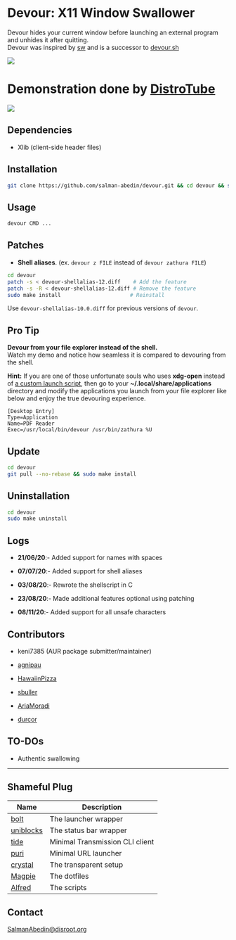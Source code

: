 # Devour: X11 Window Swallower

Devour hides your current window before launching an external program and unhides it after quitting.  
Devour was inspired by
[sw](https://github.com/ronniedroid/.dotfiles/blob/master/Scripts/sw)
and is a successor to
[devour.sh](https://github.com/salman-abedin/devour.sh)

![](preview.gif)

# Demonstration done by [DistroTube](https://www.youtube.com/channel/UCVls1GmFKf6WlTraIb_IaJg)

[![](youtube.png)](https://www.youtube.com/watch?v=mBNLzHcUtTo&t=5m22s)

## Dependencies

-  Xlib (client-side header files)

## Installation

```sh
git clone https://github.com/salman-abedin/devour.git && cd devour && sudo make install
```

## Usage

```sh
devour CMD ...
```

## Patches

-  **Shell aliases**. (ex. `devour z FILE` instead of `devour zathura FILE`)

```sh
cd devour
patch -s < devour-shellalias-12.diff    # Add the feature
patch -s -R < devour-shellalias-12.diff # Remove the feature
sudo make install                      # Reinstall
```

Use `devour-shellalias-10.0.diff` for previous versions of `devour`.

## Pro Tip

**Devour from your file explorer instead of the shell.**  
Watch my demo and notice how seamless it is compared to devouring from the shell.

**Hint:** If you are one of those unfortunate souls who uses **xdg-open** instead of
[a custom launch script](https://gist.github.com/salman-abedin/6f52c52e465d89d489f9ea8d891c7332),
then go to your **~/.local/share/applications** directory and modify the applications you launch from your file explorer like below and enjoy the true devouring experience.

```
[Desktop Entry]
Type=Application
Name=PDF Reader
Exec=/usr/local/bin/devour /usr/bin/zathura %U
```

## Update

```sh
cd devour
git pull --no-rebase && sudo make install
```

## Uninstallation

```sh
cd devour
sudo make uninstall
```

## Logs

-  **21/06/20**:- Added support for names with spaces

-  **07/07/20**:- Added support for shell aliases

-  **03/08/20**:- Rewrote the shellscript in C

-  **23/08/20**:- Made additional features optional using patching

-  **08/11/20**:- Added support for all unsafe characters

## Contributors

-  keni7385 (AUR package submitter/maintainer)

-  [agnipau](https://github.com/agnipau)

-  [HawaiinPizza](https://github.com/HawaiinPizza)

-  [sbuller](https://github.com/sbuller)

-  [AriaMoradi](https://github.com/AriaMoradi)

-  [durcor](https://github.com/durcor)

## TO-DOs

-  Authentic swallowing

---

## Shameful Plug

| Name                                                    | Description                     |
| ------------------------------------------------------- | ------------------------------- |
| [bolt](https://github.com/salman-abedin/bolt)           | The launcher wrapper            |
| [uniblocks](https://github.com/salman-abedin/uniblocks) | The status bar wrapper          |
| [tide](https://github.com/salman-abedin/tide)           | Minimal Transmission CLI client |
| [puri](https://github.com/salman-abedin/puri)           | Minimal URL launcher            |
| [crystal](https://github.com/salman-abedin/crystal)     | The transparent setup           |
| [Magpie](https://github.com/salman-abedin/magpie)       | The dotfiles                    |
| [Alfred](https://github.com/salman-abedin/alfred)       | The scripts                     |

## Contact

SalmanAbedin@disroot.org
